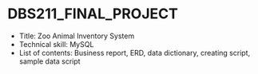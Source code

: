 # DBS211_FINAL_PROJECT
- Title: Zoo Animal Inventory System
- Technical skill: MySQL
- List of contents: Business report, ERD, data dictionary, creating script, sample data script
